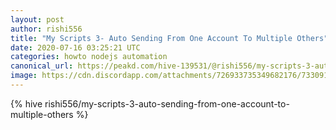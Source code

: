 ```yaml
---
layout: post
author: rishi556
title: "My Scripts 3- Auto Sending From One Account To Multiple Others"
date: 2020-07-16 03:25:21 UTC
categories: howto nodejs automation
canonical_url: https://peakd.com/hive-139531/@rishi556/my-scripts-3-auto-sending-from-one-account-to-multiple-others
image: https://cdn.discordapp.com/attachments/726933735349682176/733091352228921424/Screen_Shot_2020-07-15_at_5.43.14_PM.png
---
```

{% hive rishi556/my-scripts-3-auto-sending-from-one-account-to-multiple-others %}
